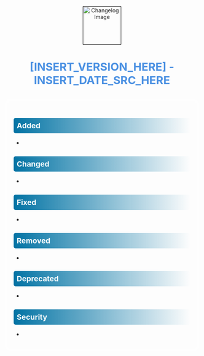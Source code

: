 
<!DOCTYPE html>
<html lang="en">
<head>
  <meta charset="UTF-8" />
  <meta name="viewport" content="width=device-width, initial-scale=1.0" />
  <title>Changelog v0.1.0</title>
  <style>

    .container {
    max-width: 700px;
    margin: auto;
    background: white;
    box-shadow: 0 4px 10px rgba(0, 0, 0, 0.1);
    border-radius: 8px;
    padding: 2rem;
    }

    .early-changelog-wrapper {
      border: 6px solid rgba(255, 255, 255, 0.41); /* Transparent border */
      border-radius: 12px;
      padding: 1rem;
      margin-top: 2rem;
      background: rgba(255, 255, 255, 0); /* Optional: soft background */
      backdrop-filter: blur(2px);           /* Optional: adds a frosted glass effect */
    }



    .logo {
      text-align: center;
      margin-bottom: 1rem;
    }

    .logo img {
      width: 100px;
    }

    h1 {
      text-align: center;
      color: #4A90E2;
      font-size: 1.8rem;
      margin-bottom: 0.5rem;
    }

    .section {
      margin-top: 1.5rem;
    }

    .section h2 {
      font-size: 1.2rem;
      padding: 0.5rem;
      color: white;
      border-radius: 5px;
    }

    .added h2 {
    background: linear-gradient(to right, #0273a4ff, transparent);
    }
    .changed h2 {
    background: linear-gradient(to right, #0273a4ff, transparent);
    }
    .fixed h2 {
    background: linear-gradient(to right, #0273a4ff, transparent);
    }
    .removed h2 {
    background: linear-gradient(to right, #0273a4ff, transparent);
    }
    .deprecated h2 {
    background: linear-gradient(to right, #0273a4ff, transparent);
    }
    .security h2 {
    background: linear-gradient(to right, #0273a4ff, transparent);
    }


    ul {
      margin-top: 0.5rem;
      padding-left: 1.5rem;
    }

    li {
      margin: 0.5rem 0;
    }
  </style>
</head>
<body>
  <div class="container">
    <div class="logo">
      <a href="">
        <img src="INSERT_IMAGE_SRC_HERE" alt="Changelog Image" />
      </a>
    </div>
    <h1>[INSERT_VERSION_HERE] - INSERT_DATE_SRC_HERE</h1>

<div class="early-changelog-wrapper">
  <div class="section added">
    <h2>Added</h2>
    <ul>
      <li></li>
    </ul>
  </div>

  <div class="section changed">
    <h2>Changed</h2>
    <ul>
      <li></li>
    </ul>
  </div>

  <div class="section fixed">
    <h2>Fixed</h2>
    <ul>
      <li></li>
    </ul>
  </div>

  <div class="section removed">
    <h2> Removed</h2>
    <ul>
      <li></li>
    </ul>
  </div>

  <div class="section deprecated">
    <h2>Deprecated</h2>
    <ul>
      <li></li>
    </ul>
  </div>

  <div class="section security">
    <h2>Security</h2>
    <ul>
      <li></li>
    </ul>
  </div>
  </div>
</div>
</body>
</html>